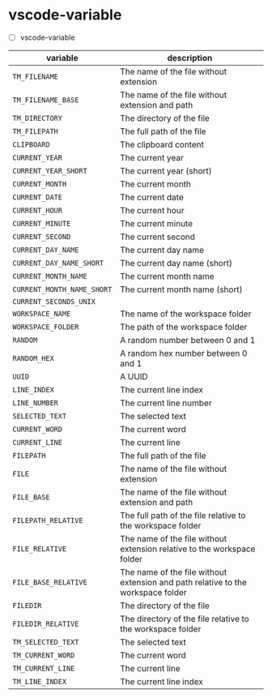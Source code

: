 # vscode-variable

- [ ] vscode-variable

| variable                   | description                                                                      |
| -------------------------- | -------------------------------------------------------------------------------- |
| `TM_FILENAME`              | The name of the file without extension                                           |
| `TM_FILENAME_BASE`         | The name of the file without extension and path                                  |
| `TM_DIRECTORY`             | The directory of the file                                                        |
| `TM_FILEPATH`              | The full path of the file                                                        |
| `CLIPBOARD`                | The clipboard content                                                            |
| `CURRENT_YEAR`             | The current year                                                                 |
| `CURRENT_YEAR_SHORT`       | The current year (short)                                                         |
| `CURRENT_MONTH`            | The current month                                                                |
| `CURRENT_DATE`             | The current date                                                                 |
| `CURRENT_HOUR`             | The current hour                                                                 |
| `CURRENT_MINUTE`           | The current minute                                                               |
| `CURRENT_SECOND`           | The current second                                                               |
| `CURRENT_DAY_NAME`         | The current day name                                                             |
| `CURRENT_DAY_NAME_SHORT`   | The current day name (short)                                                     |
| `CURRENT_MONTH_NAME`       | The current month name                                                           |
| `CURRENT_MONTH_NAME_SHORT` | The current month name (short)                                                   |
| `CURRENT_SECONDS_UNIX` | 
| `WORKSPACE_NAME`           | The name of the workspace folder                                                 |
| `WORKSPACE_FOLDER`         | The path of the workspace folder                                                 |
| `RANDOM`                   | A random number between 0 and 1                                                  |
| `RANDOM_HEX`               | A random hex number between 0 and 1                                              |
| `UUID`                     | A UUID                                                                          |
| `LINE_INDEX`               | The current line index                                                           |
| `LINE_NUMBER`              | The current line number                                                          |
| `SELECTED_TEXT`            | The selected text                                                                |
| `CURRENT_WORD`             | The current word                                                                 |
| `CURRENT_LINE`             | The current line                                                                 |
| `FILEPATH`                 | The full path of the file                                                        |
| `FILE`                     | The name of the file without extension                                           |
| `FILE_BASE`                | The name of the file without extension and path                                  |
| `FILEPATH_RELATIVE`        | The full path of the file relative to the workspace folder                       |
| `FILE_RELATIVE`            | The name of the file without extension relative to the workspace folder          |
| `FILE_BASE_RELATIVE`       | The name of the file without extension and path relative to the workspace folder |
| `FILEDIR`                  | The directory of the file                                                        |
| `FILEDIR_RELATIVE`         | The directory of the file relative to the workspace folder                       |
| `TM_SELECTED_TEXT`         | The selected text                                                                |
| `TM_CURRENT_WORD`          | The current word                                                                 |
| `TM_CURRENT_LINE`          | The current line                                                                 |
| `TM_LINE_INDEX`            | The current line index                                                           |
